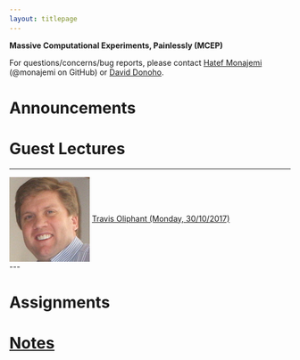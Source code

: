 ```yaml
---
layout: titlepage
---
```


**Massive Computational Experiments, Painlessly (MCEP)**

For questions/concerns/bug reports, please contact [Hatef Monajemi](http://web.stanford.edu/~monajemi/) (@monajemi on GitHub) or [David Donoho](https://profiles.stanford.edu/david-donoho).


# [](#announcements)Announcements

# [](#guest_lectures) Guest Lectures

---
<div class="speakerphoto">
<img style="vertical-align:middle" src="assets/img/travis_oliphant.jpg">
<a href="./travis_lecture">
    <span class="speaker"> Travis Oliphant (Monday, 30/10/2017) </span>
</a>
</div>
---

# [](#hw)Assignments

# [Notes](notes)




